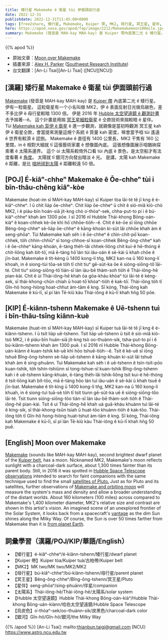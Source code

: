 ```yaml
---
title: 矮行星 Makemake ê 衛星 tùi 伊面頭前行過
date: 2022-12-31
publishdate: 2022-12-31T11:45:00+0800
tags: [free2share, 矮行星, Makemake, Kuiper 帶, MK2, 母行星, 冥王星, 星伴, 太陽系, Hubble 太空望遠鏡, 烏炭色, 銀河]
hero: https://apod.nasa.gov/apod/fap/image/2212/Makemakemoon100mile.jpg
summary: Makemake (發音是 MAH-kay MAH-kay) 是 Kuiper 帶內底第二光 ê 矮行星。伊有一粒衛星。
---
```


{{% apod %}}

- 原始文章：[Moon over Makemake](https://apod.nasa.gov/apod/ap221231.html)
- 插畫來源：[Alex H. Parker](http://www.alexharrisonparker.com/) ([Southwest Research Institute](http://www.swri.org/))
- 台文翻譯：[An-Li Tsai][An-Li Tsai] ([NCU][NCU])

## [漢羅] 矮行星 Makemake ê 衛星 tùi 伊面頭前行過
[Makemake][Makemake] (發音是 MAH-kay MAH-kay) 是 [Kuiper 帶][Kuiper belt] 內底第二光 ê 矮行星。
伊有一粒衛星。
這粒衛星有一个小名叫做 MK2，伊 ê 表面反射日光做烏碳色，差不多比伊 ê 母行星較暗 1300 倍。
伊是 2016 年 [Hubble 太空望遠鏡 ê 觀測計畫][Hubble Space Telescope observations] 去予揣著--ê。
這个計畫是用揣 [冥王星細粒衛星][satellites of Pluto.] ê 仝款技術來揣較暗 ê 星伴。
Tùi [Makemake kah 踅伊 ê 衛星][Makemake and orbiting moon] ê 進一步觀測，就親像是當初時觀測 冥王星 kah 伊 ê 衛星仝款，會當提來測量這規个系統 ê 質量 kah 密度，嘛會當予咱 tùi 遙遠 ê 世界有較濟 ê 認捌。
Makemake ê 直徑有 1400 公里長，MK2 干焦有 160 公里闊，in ê 相對大細就 tī 這張藝術家畫 ê 想像圖內底。
這張想像圖展示咱猶袂探索著 ê 太陽系邊界。
這个 ùi 太陽系較倚外口看 tùi 內底 ê 景色，是太空船才有法度看著 ê [角度][vantage t]。
太陽就 tī 銀河方向發出暗淡 ê 光。
是講，太陽 kah Makemake ê 距離，是比 [咱地球到太陽][from planet Earth] ê 距離較遠 50 倍。


## [POJ] É-kiâⁿ-chheⁿ Makemake ê Ōe-chheⁿ tùi i bīn-thâu-chêng kiâⁿ-kòe
Makemake (hoat-im sī MAH-kay MAH-kay) sī Kuiper tòa lāi-té tē jī kng ê é-kiâⁿ-chheⁿ.
I ū chi̍t lia̍p ōe-chheⁿ.
Chit lia̍p ōe-chheⁿ ū chi̍t ê sió-miâ kiò-chò MK2, i ê piáu-bīn hoán-siā ji̍t-kng chò o͘-thòaⁿ-sek, chha-put-to pí i ê bú-kiâⁿ-chheⁿ khah àm 1300 pōe.
I sī 2016 nî Hubble Thài-khong Bōng-oán-kiàⁿ ê koan-chhek kè-ōe khì hō͘ chhōe-tio̍h--ê.
Chit ê kè-ōe sī iōng chhōe Bêng-ông-chheⁿ sè-lia̍p ōe-chheⁿ ê kāng-khoán ki-su̍t lâi chhōe khah àm ê seng-phōaⁿ.
Tùi Makemake kah se̍h i ê ōe-chheⁿ ê chìn-chi̍t-pō͘ koan-chhek, to̍h chhin-chhiūⁿ sī tong-chhoe-sî koan-chhek Bêng-ông-chheⁿ kah i ê ōe-chheⁿ kāng-khoán, ē-tàng the̍h-lâi chhek-liông chit kui-ê hē-thóng ê chit-liōng kah bi̍t-tō͘, mā ē-tàng hō͘ lán tùi iâu-oán ê sè-kài ū khah chōe ê jīn-bat.
Makemake ê ti̍t-kèng ū 1400 kong-lí tn̂g, MK2 kan-na ū 160 kong-lí khoah, in ê siong-tùi tōa-sè to̍h tī chit tiuⁿ gē-su̍t-ka ōe ê sióng-siōng-tô͘ lāi-té.
Chit tiuⁿ sióng-siōng-tô͘ tián-sī lán iáu-bē thàm-soh tio̍h ê Thài-iông-hē pian-kài.
Chit ê ùi Thài-iông-hē khah óa gōa-kháu khòaⁿ tùi lāi-té ê kéng-sek, sī thài-khong-chûn chiah ū hoat-tō͘ khòaⁿ-tio̍h ê kak-tō͘.
Thài-iông to̍h tī Gîn-hô hong-hiòng hoat-chhut àm-tām ê kng.
Sī kóng, Thài-iông kah Makemake ê kū-lī, sī pí lán Tē-kiû kàu Thài-iông ê kū-lī khah hn̄g 50 pōe.

## [KIP] É-kiânn-tshenn Makemake ê Uē-tshenn tuì i bīn-thâu-tsîng kiânn-kuè
Makemake (huat-im sī MAH-kay MAH-kay) sī Kuiper tuà lāi-té tē jī kng ê é-kiânn-tshenn.
I ū tsi̍t lia̍p uē-tshenn.
Tsit lia̍p uē-tshenn ū tsi̍t ê sió-miâ kiò-tsò MK2, i ê piáu-bīn huán-siā ji̍t-kng tsò oo-thuànn-sik, tsha-put-to pí i ê bú-kiânn-tshenn khah àm 1300 puē.
I sī 2016 nî Hubble Thài-khong Bōng-uán-kiànn ê kuan-tshik kè-uē khì hōo tshuē-tio̍h--ê.
Tsit ê kè-uē sī iōng tshuē Bîng-ông-tshenn sè-lia̍p uē-tshenn ê kāng-khuán ki-su̍t lâi tshuē khah àm ê sing-phuānn.
Tuì Makemake kah se̍h i ê uē-tshenn ê tsìn-tsi̍t-pōo kuan-tshik, to̍h tshin-tshiūnn sī tong-tshue-sî kuan-tshik Bîng-ông-tshenn kah i ê uē-tshenn kāng-khuán, ē-tàng the̍h-lâi tshik-liông tsit kui-ê hē-thóng ê tsit-liōng kah bi̍t-tōo, mā ē-tàng hōo lán tuì iâu-uán ê sè-kài ū khah tsuē ê jīn-bat.
Makemake ê ti̍t-kìng ū 1400 kong-lí tn̂g, MK2 kan-na ū 160 kong-lí khuah, in ê siong-tuì tuā-sè to̍h tī tsit tiunn gē-su̍t-ka uē ê sióng-siōng-tôo lāi-té.
Tsit tiunn sióng-siōng-tôo tián-sī lán iáu-bē thàm-soh tio̍h ê Thài-iông-hē pian-kài.
Tsit ê uì Thài-iông-hē khah uá guā-kháu khuànn tuì lāi-té ê kíng-sik, sī thài-khong-tsûn tsiah ū huat-tōo khuànn-tio̍h ê kak-tōo.
Thài-iông to̍h tī Gîn-hô hong-hiòng huat-tshut àm-tām ê kng.
Sī kóng, Thài-iông kah Makemake ê kū-lī, sī pí lán Tē-kiû kàu Thài-iông ê kū-lī khah hn̄g 50 puē.

## [English] Moon over Makemake
[Makemake][Makemake] (sounds like MAH-kay MAH-kay), second brightest dwarf planet of the [Kuiper belt][Kuiper belt], has a moon.
Nicknamed MK2, Makemake's moon reflects sunlight with a charcoal-dark surface, about 1,300 times fainter than its parent body.
Still, in 2016 it was spotted in [Hubble Space Telescope observations][Hubble Space Telescope observations] intended to search for faint companions with the same technique used to find the small [satellites of Pluto.][satellites of Pluto.] 
Just as for Pluto and its satellites, further observations of [Makemake and orbiting moon][Makemake and orbiting moon] will measure the system's mass and density and allow a broader understanding of the distant worlds.
About 160 kilometers (100 miles) across compared to Makemake's 1,400 kilometer diameter, MK2's relative size and contrast are shown in this artist's vision.
An imagined scene of an unexplored frontier of the Solar System, it looks back from a spacecraft's [vantage][vantage e] as the dim Sun shines along the Milky Way.
Of course, the Sun is over 50 times farther from Makemake than it is [from planet Earth][from planet Earth].

    
## 詞彙學習（漢羅/POJ/KIP/華語/English）
- 【矮行星】é-kiâⁿ-chheⁿ/é-kiânn-tshenn/矮行星/dwarf planet
- 【Kuiper 帶】Kuiper tòa/Kuiper tuà/古柏帶/Kuiper belt
- 【MK2】MK two/MK two/MK2/MK2
- 【母行星】bú-kiâⁿ-chheⁿ/bú-kiânn-tshenn/母行星/parent planet
- 【冥王星】Bêng-ông-chheⁿ/Bîng-ông-tshenn/冥王星/Pluto
- 【星伴】seng-phōaⁿ/sing-phuānn/伴星/companion
- 【太陽系】Thài-iông-hē/Thài-iông-hē/太陽系/solar system
- 【Hubble 太空望遠鏡】Hubble Thài-khong Bōng-oán-kiàⁿ/Hubble Thài-khong Bōng-uán-kiànn/哈伯太空望遠鏡/Hubble Space Telescope
- 【烏炭色】o͘-thòaⁿ-sek/oo-thuànn-sik/炭黑色/charcoal-dark color
- 【銀河】Gîn-hô/Gîn-hô/銀河/the Milky Way


{{% /apod %}}
[An-Li Tsai]: mailto:thianbun.taigi@gmail.com
[NCU]: https://www.astro.ncu.edu.tw

[copyright]: https://apod.nasa.gov/apod/fap/lib/about_apod.html#srapply
[License]: https://creativecommons.org/licenses/by/2.0/

[Makemake]:https://solarsystem.nasa.gov/planets/dwarf-planets/makemake/in-depth/
[Kuiper belt]:http://solarsystem.nasa.gov/planets/kbos/indepth
[Hubble Space Telescope observations]:https://hubblesite.org/contents/news-releases/2016/news-2016-18.html
[satellites of Pluto.]:https://apod.nasa.gov/apod/ap130708.html
[Makemake and orbiting moon]:http://www.nasa.gov/feature/goddard/2016/hubble-discovers-moon-orbiting-the-dwarf-planet-makemake
[vantage e]:https://apod.nasa.gov/apod/ap220326.html
[vantage t]:https://apod.tw/daily/20220326/
[from planet Earth]:https://apod.nasa.gov/apod/ap100714.html

